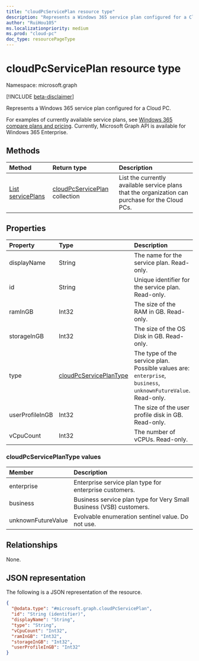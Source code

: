 ```yaml
---
title: "cloudPcServicePlan resource type"
description: "Represents a Windows 365 service plan configured for a Cloud PC."
author: "RuiHou105"
ms.localizationpriority: medium
ms.prod: "cloud-pc"
doc_type: resourcePageType
---
```


# cloudPcServicePlan resource type

Namespace: microsoft.graph

[!INCLUDE [beta-disclaimer](../../includes/beta-disclaimer.md)]

Represents a Windows 365 service plan configured for a Cloud PC.

For examples of currently available service plans, see [Windows 365 compare plans and pricing](https://www.microsoft.com/windows-365/business/compare-plans-pricing). Currently, Microsoft Graph API is available for Windows 365 Enterprise.

## Methods

|Method|Return type|Description|
|:---|:---|:---|
|[List servicePlans](../api/virtualendpoint-list-serviceplans.md)|[cloudPcServicePlan](../resources/cloudpcserviceplan.md) collection|List the currently available service plans that the organization can purchase for the Cloud PCs.|

## Properties

|Property|Type|Description|
|:---|:---|:---|
|displayName|String|The name for the service plan. Read-only.|
|id|String|Unique identifier for the service plan. Read-only.|
|ramInGB|Int32|The size of the RAM in GB. Read-only.|
|storageInGB|Int32|The size of the OS Disk in GB. Read-only.|
|type|[cloudPcServicePlanType](#cloudpcserviceplantype-values)|The type of the service plan. Possible values are: `enterprise`, `business`, `unknownFutureValue`. Read-only.|
|userProfileInGB|Int32|The size of the user profile disk in GB. Read-only.|
|vCpuCount|Int32|The number of vCPUs. Read-only.|

### cloudPcServicePlanType values

|Member|Description|
|:---|:---|
|enterprise|Enterprise service plan type for enterprise customers.|
|business|Business service plan type for Very Small Business (VSB) customers.|
|unknownFutureValue|Evolvable enumeration sentinel value. Do not use.|

## Relationships

None.

## JSON representation

The following is a JSON representation of the resource.
<!-- {
  "blockType": "resource",
  "keyProperty": "id",
  "@odata.type": "microsoft.graph.cloudPcServicePlan",
  "baseType": "microsoft.graph.entity",
  "openType": false
}
-->

``` json
{
  "@odata.type": "#microsoft.graph.cloudPcServicePlan",
  "id": "String (identifier)",
  "displayName": "String",
  "type": "String",
  "vCpuCount": "Int32",
  "ramInGB": "Int32",
  "storageInGB": "Int32",
  "userProfileInGB": "Int32"
}
```
